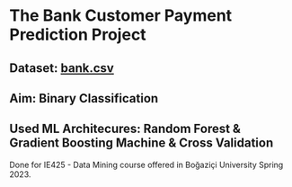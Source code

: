 
# The Bank Customer Payment Prediction Project

## Dataset: [bank.csv](AI%20In%20Healthcare/bank.csv)
## Aim: Binary Classification
## Used ML Architecures: Random Forest & Gradient Boosting Machine & Cross Validation

Done for IE425 - Data Mining course offered in Boğaziçi University Spring 2023.
